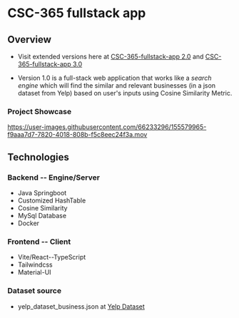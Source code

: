 # CSC-365 fullstack app

## Overview
- Visit extended versions here at [CSC-365-fullstack-app 2.0](https://github.com/lgad31vn/CSC-365-fullstack-app-II) and [CSC-365-fullstack-app 3.0](https://github.com/lgad31vn/CSC-365-fullstack-app-III)

- Version 1.0 is a full-stack web application that works like a _search engine_ which will find the similar and relevant businesses (in a json dataset from Yelp) based on user's inputs using Cosine Similarity Metric.

### Project Showcase

https://user-images.githubusercontent.com/66233296/155579965-f9aaa7d7-7820-4018-808b-f5c8eec24f3a.mov

## Technologies

### Backend -- Engine/Server

- Java Springboot
- Customized HashTable
- Cosine Similarity
- MySql Database
- Docker

### Frontend -- Client

- Vite/React--TypeScript
- Tailwindcss
- Material-UI

### Dataset source

- yelp_dataset_business.json at [Yelp Dataset](https://www.yelp.com/dataset)
